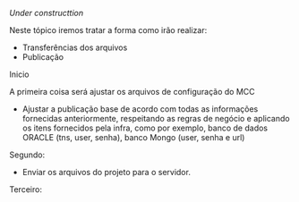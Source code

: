 _Under constructtion_


Neste tópico iremos tratar a forma como irão realizar:

- Transferências dos arquivos
- Publicação




Inicio

A primeira coisa será ajustar os arquivos de configuração do MCC


- Ajustar a publicação base de acordo com todas as informações fornecidas anteriormente, respeitando as regras de negócio e aplicando os itens fornecidos pela infra, como por exemplo, banco de dados ORACLE (tns, user, senha), banco Mongo (user, senha e url)

Segundo:
- Enviar os arquivos do projeto para o servidor.

Terceiro:


